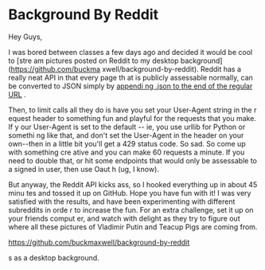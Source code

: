 
# Background By Reddit

Hey Guys,

I was bored between classes a few days ago and decided it would be cool to [stre
am pictures posted on Reddit to my desktop background](https://github.com/buckma
xwell/background-by-reddit).  Reddit has a really neat API in that every page th
at is publicly assessable normally, can be converted to JSON  simply by [appendi
ng .json to the end of the regular URL](https://www.reddit.com/.json?raw_json=1)
.

Then, to limit calls all they do is have you set your User-Agent string in the r
equest header to something fun and playful for the requests that you make.  If y
our User-Agent is set to the default -- ie, you use urllib for Python or somethi
ng like that, and don't set the User-Agent in the header on your own--then in a 
little bit you'll get a 429 status code.  So sad.  So come up with something cre
ative and you can make 60 requests a minute.  If you need to double that, or hit
 some endpoints that would only be assessable to a signed in user, then use Oaut
h (ug, I know).

But anyway, the Reddit API kicks ass, so I hooked everything up in about 45 minu
tes and tossed it up on GitHub.  Hope you have fun with it! I was very satisfied
 with the results, and have been experimenting with different subreddits in orde
r to increase the fun.  For an extra challenge, set it up on your friends comput
er, and watch with delight as they try to figure out where all these pictures of
 Vladimir Putin and Teacup Pigs are coming from.

https://github.com/buckmaxwell/background-by-reddit

s as a desktop background.
